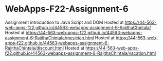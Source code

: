 # WebApps-F22-Assignment-6
Assignment introduction to Java Script and DOM
Hosted at https://44-563-web-apps-f22.github.io/44563-webapps-assignment-6-RajithaChintala/
Hosted at https://44-563-web-apps-f22.github.io/44563-webapps-assignment-6-RajithaChintala/musician.html
Hosted at https://44-563-web-apps-f22.github.io/44563-webapps-assignment-6-RajithaChintala/discount.html
Hosted at https://44-563-web-apps-f22.github.io/44563-webapps-assignment-6-RajithaChintala/vacation.html